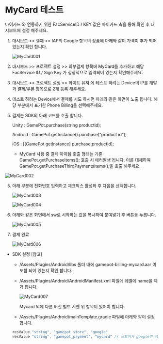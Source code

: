 # MyCard 테스트

마이카드 와 연동하기 위한 FacServiceID /  KEY  값은 마이카드 측을 통해 확인 후 대시보드에 설정 해주세요.

 

1. 대시보드 >> 결제 >> IAP의 Google 항목의 상품에 아래와 같이 가격이 추가 되어 있는지 확인 합니다. 

   ![MyCard001](/Users/jyj1127/Desktop/git_source/gamepot-docs/etc/image/MyCard001.png)

2. 대시보드 >> 프로젝트 설정 >> 외부결제 항목에 MyCard를 추가하고 해당 FacService ID / Sign Key 가 정상적으로 입력되어 있는지 확인해주세요.

3. 대시보드 >> 프로젝트 설정 >> 화이트 유저 에 테스트 하려는 Device의 IP를 개발과 결제/쿠폰 항목으로 2개 등록 해주세요.

4. 테스트 하려는 Device에서 결제를 시도 하시면 아래와 같은 화면이 노출 됩니다. 해당 부분에서 표기한 Phone Billing을 선택해주세요.

5. 결제는 SDK의 아래 코드를 호출 합니다. 

   Unity : GamePot.purchase(string productId);

   Android : GamePot.getInstance().purchase("product id");

   iOS : [[GamePot getInstance] purchase:productid];

   * MyCard 사용 중 결제 아이템 호출 형태는 기존 GamePot.getPurchaseItems(); 호출 시 에러발생 됩니다. 
     이를 대체하여 GamePot.getPurchaseThirdPaymentsItems();을 호출 해주세요.

![MyCard002](/Users/jyj1127/Desktop/git_source/gamepot-docs/etc/image/MyCard002.png)

5. 아래 부분에 전화번호 입력하고 체크박스 활성화 후 다음을 선택합니다. 

   ![MyCard003](/Users/jyj1127/Desktop/git_source/gamepot-docs/etc/image/MyCard003.png)

   ![MyCard004](/Users/jyj1127/Desktop/git_source/gamepot-docs/etc/image/MyCard004.png)

6. 아래와 같은 화면에서 sw로 시작하는 값을 복사하여 붙여넣기 후 버튼을 누릅니다. 

   ![MyCard005](/Users/jyj1127/Desktop/git_source/gamepot-docs/etc/image/MyCard005.png)

7. 결제 완료

   ![MyCard006](/Users/jyj1127/Desktop/git_source/gamepot-docs/etc/image/MyCard006.png)



- SDK 설정 [참고]

  - /Assets/Plugins/Android/libs 폴더 내에 gamepot-billing-mycard.aar 이 포함 되어 있는지 확인 합니다. 

  - /Assets/Plugins/Android/AndroidManifest.xml 파일에 <application> 레벨에 name을 제거 합니다.

    ![MyCard007](/Users/jyj1127/Desktop/git_source/gamepot-docs/etc/image/MyCard007.png)

    Mycard 외에 다른 버전 빌드 시엔 위 항목이 있어야 합니다.

  - /Assets/Plugins/Android/mainTemplate.gradle 파일에 아래와 같이 설정 합니다.
  
  ``` java
  resValue "string", "gamepot_store", "google"
  resValue "string", "gamepot_payment", "mycard" // 스토어가 google인 경우만 동작합니다.
  ```
  
  

